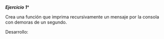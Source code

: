 ***Ejercicio 1****
 
Crea una función que imprima recursivamente un mensaje por la consola con demoras de un segundo.

Desarrollo: